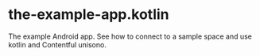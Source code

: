 # the-example-app.kotlin
The example Android app. See how to connect to a sample space and use kotlin and Contentful unisono.
